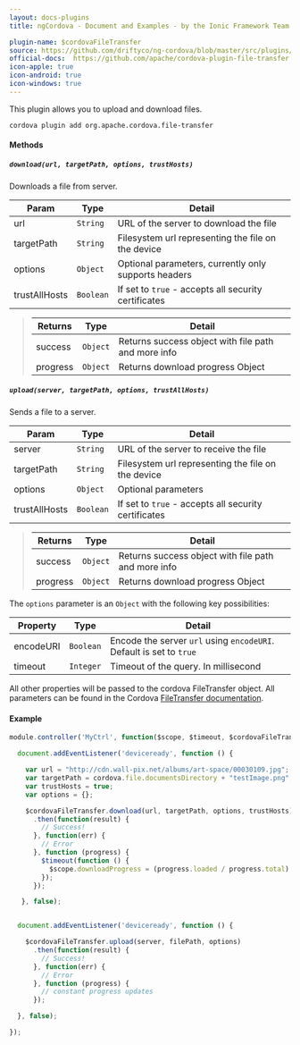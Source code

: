 ```yaml
---
layout: docs-plugins
title: ngCordova - Document and Examples - by the Ionic Framework Team

plugin-name: $cordovaFileTransfer
source: https://github.com/driftyco/ng-cordova/blob/master/src/plugins/fileTransfer.js
official-docs:  https://github.com/apache/cordova-plugin-file-transfer
icon-apple: true
icon-android: true
icon-windows: true
---
```


This plugin allows you to upload and download files.

```
cordova plugin add org.apache.cordova.file-transfer
```

#### Methods

##### `download(url, targetPath, options, trustHosts)`

Downloads a file from server.

| Param         | Type           | Detail  |
| ------------- |----------------| --------|
| url           | `String`       | URL of the server to download the file |
| targetPath    | `String`       | Filesystem url representing the file on the device |
| options       | `Object`       | Optional parameters, currently only supports headers |
| trustAllHosts | `Boolean`      | If set to `true` - accepts all security certificates |

> | Returns      | Type        | Detail  |
> | ------------ |-------------| --------|
> | success      | `Object`    | Returns success object with file path and more info  |
> | progress     | `Object`    | Returns download progress Object |


##### `upload(server, targetPath, options, trustAllHosts)`

Sends a file to a server.

| Param         | Type           | Detail  |
| ------------- |----------------| --------|
| server        | `String`       | URL of the server to receive the file |
| targetPath    | `String`       | Filesystem url representing the file on the device |
| options       | `Object`       | Optional parameters |
| trustAllHosts | `Boolean`      | If set to `true` - accepts all security certificates |

> | Returns      | Type        | Detail  |
> | ------------ |-------------| --------|
> | success      | `Object`    | Returns success object with file path and more info  |
> | progress     | `Object`    | Returns download progress Object |

The `options` parameter is an `Object` with the following key possibilities:

| Property            | Type      | Detail   |
| ------------------- |---------- | -------- |
| encodeURI           | `Boolean` | Encode the server `url` using `encodeURI`. Default is set to `true` |
| timeout             | `Integer` | Timeout of the query. In millisecond |

All other properties will be passed to the cordova FileTransfer object. All parameters can be found in the Cordova [FileTransfer documentation](https://github.com/apache/cordova-plugin-file-transfer#upload).

#### Example


```javascript
module.controller('MyCtrl', function($scope, $timeout, $cordovaFileTransfer) {

  document.addEventListener('deviceready', function () {

    var url = "http://cdn.wall-pix.net/albums/art-space/00030109.jpg";
    var targetPath = cordova.file.documentsDirectory + "testImage.png";
    var trustHosts = true;
    var options = {};

    $cordovaFileTransfer.download(url, targetPath, options, trustHosts)
      .then(function(result) {
        // Success!
      }, function(err) {
        // Error
      }, function (progress) {
        $timeout(function () {
          $scope.downloadProgress = (progress.loaded / progress.total) * 100;
        });
      });

   }, false);


  document.addEventListener('deviceready', function () {

    $cordovaFileTransfer.upload(server, filePath, options)
      .then(function(result) {
        // Success!
      }, function(err) {
        // Error
      }, function (progress) {
        // constant progress updates
      });

  }, false);

});
```
